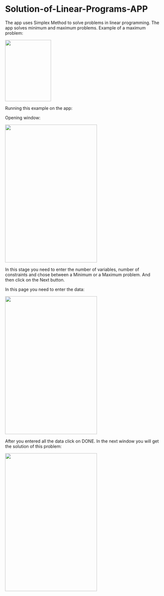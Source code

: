 # Solution-of-Linear-Programs-APP

The app uses Simplex Method to solve problems in linear programming.
The app solves minimum and maximum problems.
Example of a maximum problem:

<img src="https://user-images.githubusercontent.com/17571148/35095404-ff75d04c-fc50-11e7-9f40-2bc71cb820f9.png" width="150" height="200">


Running this example on the app:

Opening window:

<img src="https://user-images.githubusercontent.com/17571148/35097335-5657f456-fc58-11e7-9d11-b0dc4acad104.jpeg" width="300" height="450">

In this stage you need to enter the number of variables, number of constraints and chose between a Minimum or a Maximum problem.
And then click on the Next button.

In this page you need to enter the data:

<img src="https://user-images.githubusercontent.com/17571148/35099466-c4d136c4-fc60-11e7-92cc-6369e9cb4ad9.jpeg" width="300" height="450">

After you entered all the data click on DONE.
In the next window you will get the solution of this problem:


<img src="https://user-images.githubusercontent.com/17571148/35099728-c16b0a36-fc61-11e7-8076-99bfd51be646.jpeg" width="300" height="450">




